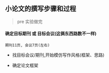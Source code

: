 ## 小论文的撰写步骤和过程  
> pre 实验做完    

#### 确定目标期刊 或 目标会议(这俩东西路数不一样)    
```
期刊11页, 会议7页(左右)
```
* 找目标会议/期刊,开始模仿写作风格(框架、思路)

* 确定论文框架